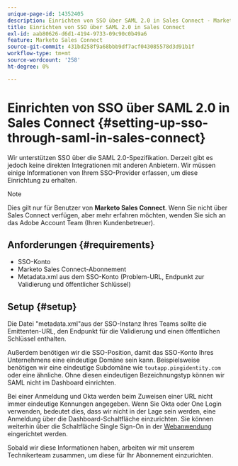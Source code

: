 ```yaml
---
unique-page-id: 14352405
description: Einrichten von SSO über SAML 2.0 in Sales Connect - Marketo Docs - Produktdokumentation
title: Einrichten von SSO über SAML 2.0 in Sales Connect
exl-id: aab80626-d6d1-4194-9733-09c90c0b49a6
feature: Marketo Sales Connect
source-git-commit: 431bd258f9a68bbb9df7acf043085578d3d91b1f
workflow-type: tm+mt
source-wordcount: '258'
ht-degree: 0%

---
```


# Einrichten von SSO über SAML 2.0 in Sales Connect {#setting-up-sso-through-saml-in-sales-connect}

Wir unterstützen SSO über die SAML 2.0-Spezifikation. Derzeit gibt es jedoch keine direkten Integrationen mit anderen Anbietern. Wir müssen einige Informationen von Ihrem SSO-Provider erfassen, um diese Einrichtung zu erhalten.

>[!NOTE]
>
>Dies gilt nur für Benutzer von **Marketo Sales Connect**. Wenn Sie nicht über Sales Connect verfügen, aber mehr erfahren möchten, wenden Sie sich an das Adobe Account Team (Ihren Kundenbetreuer).

## Anforderungen {#requirements}

* SSO-Konto
* Marketo Sales Connect-Abonnement
* Metadata.xml aus dem SSO-Konto (Problem-URL, Endpunkt zur Validierung und öffentlicher Schlüssel)

## Setup {#setup}

Die Datei &quot;metadata.xml&quot;aus der SSO-Instanz Ihres Teams sollte die Emittenten-URL, den Endpunkt für die Validierung und einen öffentlichen Schlüssel enthalten.

Außerdem benötigen wir die SSO-Position, damit das SSO-Konto Ihres Unternehmens eine eindeutige Domäne sein kann. Beispielsweise benötigen wir eine eindeutige Subdomäne wie `toutapp.pingidentity.com` oder eine ähnliche. Ohne diesen eindeutigen Bezeichnungstyp können wir SAML nicht im Dashboard einrichten.

Bei einer Anmeldung und Okta werden beim Zuweisen einer URL nicht immer eindeutige Kennungen angegeben. Wenn Sie Okta oder One Login verwenden, bedeutet dies, dass wir nicht in der Lage sein werden, eine Anmeldung über die Dashboard-Schaltfläche einzurichten. Sie können weiterhin über die Schaltfläche Single Sign-On in der [Webanwendung](https://toutapp.com/login) eingerichtet werden.

Sobald wir diese Informationen haben, arbeiten wir mit unserem Technikerteam zusammen, um diese für Ihr Abonnement einzurichten.
